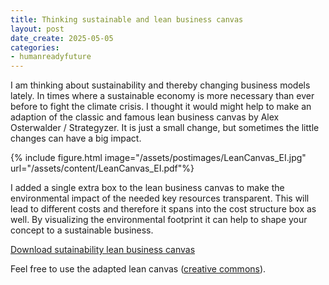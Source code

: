 ```yaml
---
title: Thinking sustainable and lean business canvas
layout: post
date_create: 2025-05-05
categories:
- humanreadyfuture  
---
```


I am thinking about sustainability and thereby changing business models lately. In times where a sustainable economy is more necessary than ever before to fight the climate crisis. I thought it would might help to make an adaption of the classic and famous lean business canvas by Alex Osterwalder / Strategyzer. It is just a small change, but sometimes the little changes can have a big impact.

{% include figure.html image="/assets/postimages/LeanCanvas_EI.jpg" url="/assets/content/LeanCanvas_EI.pdf"%}
<!-- more -->

I added a single extra box to the lean business canvas to make the environmental impact of the needed key resources transparent. This will lead to different costs and therefore it spans into the cost structure box as well. By visualizing the environmental footprint it can help to shape your concept to a sustainable business.

<a href="/assets/content/LeanCanvas_EI.pdf" target="_blank">Download sutainability lean business canvas</a>

Feel free to use the adapted lean canvas (<a href="https://">creative commons</a>).
